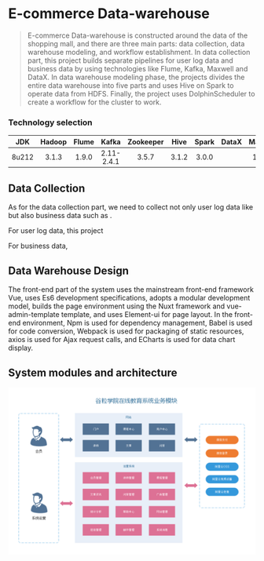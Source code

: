 # E-commerce Data-warehouse

> E-commerce Data-warehouse is constructed around the data of the shopping mall, and there are three main parts: data collection, data warehouse modeling, and workflow establishment. In data collection part, this project builds separate pipelines for user log data and business data by using technologies like Flume, Kafka, Maxwell and DataX. In data warehouse modeling phase, the projects divides the entire data warehouse into five parts and uses Hive on Spark to operate data from HDFS. Finally, the project uses DolphinScheduler to create a workflow for the cluster to work. 

### Technology selection

| JDK | Hadoop | Flume  | Kafka | Zookeeper | Hive | Spark| DataX | MaxWell | DolphinScheduler|
| :-----:| :----: | :----: | :-----:| :----: | :----: | :-----:| :----: | :----: |:----:|
| 8u212 | 3.1.3 | 1.9.0 | 2.11-2.4.1 | 3.5.7 | 3.1.2 | 3.0.0 |  | 1.29.2 | 1.3.9|

## Data Collection

As for the data collection part, we need to collect not only user log data like  but also business data such as . 

For user log data, this project 


For business data,



## Data Warehouse Design

The front-end part of the system uses the mainstream front-end framework Vue, uses Es6 development specifications, adopts a modular development model, builds the page environment using the Nuxt framework and vue-admin-template template, and uses Element-ui for page layout. In the front-end environment, Npm is used for dependency management, Babel is used for code conversion, Webpack is used for packaging of static resources, axios is used for Ajax request calls, and ECharts is used for data chart display.

## System modules and architecture

![](https://github.com/sbchengyiwei/guli-online-study-website/blob/main/System%20modules.png)
